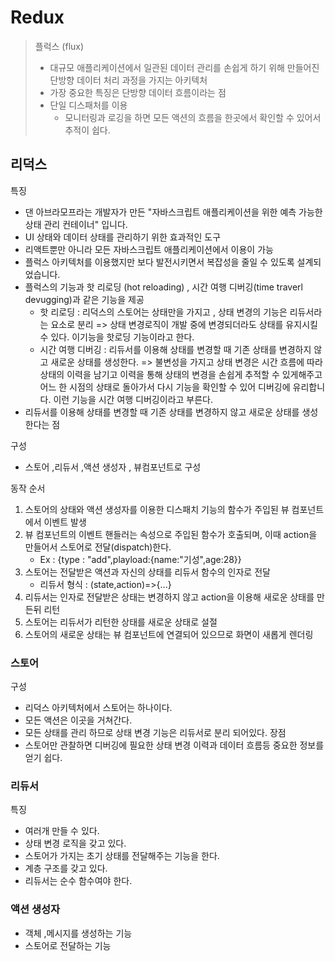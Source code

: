 # Redux

>플럭스 (flux)
> * 대규모 애플리케이션에서 일관된 데이터 관리를 손쉽게 하기 위해 만들어진 단방향 데이터 처리 과정을 가지는 아키텍처
> * 가장 중요한 특징은 단방향 데이터 흐름이라는 점
> * 단일 디스패처를 이용
>   * 모니터링과 로깅을 하면 모든 액션의 흐름을 한곳에서 확인할 수 있어서 추적이 쉽다.


## 리덕스 
특징
* 댄 아브라모프라는 개발자가 만든 "자바스크립트 애플리케이션을 위한 예측 가능한 상태 관리 컨테이너" 입니다.
* UI 상태와 데이터 상태를 관리하기 위한 효과적인 도구
* 리액트뿐만 아니라 모든 자바스크립트 애플리케이션에서 이용이 가능
* 플럭스 아키텍처를 이용했지만 보다 발전시키면서 복잡성을 줄일 수 있도록 설계되었습니다.
* 플럭스의 기능과 핫 리로딩 (hot reloading) , 시간 여행 디버깅(time traverl devugging)과 같은 기능을 제공
    * 핫 리로딩 : 리덕스의 스토어는 상태만을 가지고 , 상태 변경의 기능은 리듀서라는 요소로 분리
    => 상태 변경로직이 개발 중에 변경되더라도 상태를 유지시킬 수 있다. 이기능을 핫로딩 기능이라고 한다.
    * 시간 여행 디버깅 : 리듀서를 이용해 상태를 변경할 때 기존 상태를 변경하지 않고 새로운 상태를 생성한다.
    => 불변성을 가지고 상태 변경은 시간 흐름에 따라 상태의 이력을 남기고 이력을 통해 상태의 변경을 손쉽게 추적할 수 있게해주고 어느 한 시점의 상태로 돌아가서 다시 기능을 확인할 수 있어 디버깅에 유리합니다. 이런 기능을 시간 여행 디버깅이라고 부른다.
* 리듀서를 이용해 상태를 변경할 때 기존 상태를 변경하지 않고 새로운 상태를 생성한다는 점

구성
* 스토어 ,리듀서 ,액션 생성자 , 뷰컴포넌트로 구성

동작 순서
1. 스토어의 상태와 액션 생성자를 이용한 디스패치 기능의 함수가 주입된 뷰 컴포넌트에서 이벤트 발생
2. 뷰 컴포넌트의 이벤트 핸들러는 속성으로 주입된 함수가 호출되며, 이때 action을 만들어서 스토어로 전달(dispatch)한다.
    * Ex : {type : "add",playload:{name:"기성",age:28}}
3. 스토어는 전달받은 액션과 자신의 상태를 리듀서 함수의 인자로 전달 
    * 리듀서 형식 : (state,action)=>{...}
4. 리듀서는 인자로 전달받은 상태는 변경하지 않고 action을 이용해 새로운 상태를 만든뒤 리턴
5. 스토어는 리듀서가 리턴한 상태를 새로운 상태로 설절
6. 스토어의 새로운 상태는 뷰 컴포넌트에 연결되어 있으므로 화면이 새롭게 렌더링

### 스토어 
구성
* 리덕스 아키텍처에서 스토어는 하나이다.
* 모든 액션은 이곳을 거쳐간다.
* 모든 상태를 관리 하므로 상태 변경 기능은 리듀서로 분리 되어있다.
장점
* 스토어만 관찰하면 디버깅에 필요한 상태 변경 이력과 데이터 흐름등 중요한 정보를 얻기 쉽다.


### 리듀서
특징
* 여러개 만들 수 있다.
* 상태 변경 로직을 갖고 있다.
* 스토어가 가지는 초기 상태를 전달해주는 기능을 한다.
* 계층 구조를 갖고 있다.
* 리듀서는 순수 함수여야 한다.

### 액션 생성자
* 객체 ,메시지를 생성하는 기능
* 스토어로 전달하는 기능
